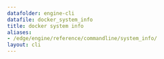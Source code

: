 ```yaml
---
datafolder: engine-cli
datafile: docker_system_info
title: docker system info
aliases:
- /edge/engine/reference/commandline/system_info/
layout: cli
---
```


<!--
This page is automatically generated from Docker's source code. If you want to
suggest a change to the text that appears here, open a ticket or pull request
in the source repository on GitHub:

https://github.com/docker/cli
-->